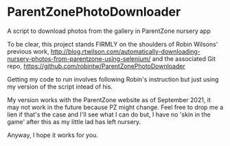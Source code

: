 # ParentZonePhotoDownloader
A script to download photos from the gallery in ParentZone nursery app

To be clear, this project stands FIRMLY on the shoulders of Robin Wilsons' previous work, http://blog.rtwilson.com/automatically-downloading-nursery-photos-from-parentzone-using-selenium/ and the associated Git repo, https://github.com/robintw/ParentZonePhotoDownloader

Getting my code to run involves following Robin's instruction but just using my version of the script intead of his.

My version works with the ParentZone website as of September 2021, it may not work in the future because PZ might change. Feel free to drop me a lien if that's the case and I'll see what I can do but, I have no 'skin in the game' after this as my little lad has left nursery.

Anyway, I hope it works for you.